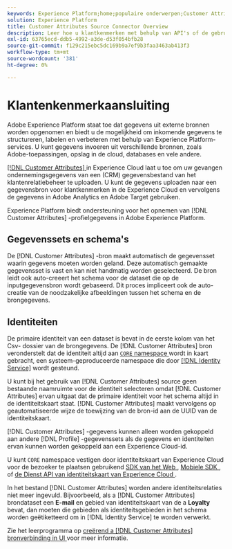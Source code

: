 ```yaml
---
keywords: Experience Platform;home;populaire onderwerpen;Customer Attributes-connector
solution: Experience Platform
title: Customer Attributes Source Connector Overview
description: Leer hoe u klantkenmerken met behulp van API's of de gebruikersinterface kunt verbinden met Adobe Experience Platform
exl-id: 63765ecd-ddb5-4992-a3de-d53f054bfb28
source-git-commit: f129c215ebc5dc169b9a7ef9b3faa3463ab413f3
workflow-type: tm+mt
source-wordcount: '381'
ht-degree: 0%

---
```


# Klantenkenmerkaansluiting

Adobe Experience Platform staat toe dat gegevens uit externe bronnen worden opgenomen en biedt u de mogelijkheid om inkomende gegevens te structureren, labelen en verbeteren met behulp van Experience Platform-services. U kunt gegevens invoeren uit verschillende bronnen, zoals Adobe-toepassingen, opslag in de cloud, databases en vele andere.

[[!DNL Customer Attributes] ](https://experienceleague.adobe.com/docs/core-services/interface/services/customer-attributes/attributes.html?lang=nl-NL) in Experience Cloud laat u toe om uw gevangen ondernemingsgegevens van een (CRM) gegevensbestand van het klantenrelatiebeheer te uploaden. U kunt de gegevens uploaden naar een gegevensbron voor klantkenmerken in de Experience Cloud en vervolgens de gegevens in Adobe Analytics en Adobe Target gebruiken.

Experience Platform biedt ondersteuning voor het opnemen van [!DNL Customer Attributes] -profielgegevens in Adobe Experience Platform.

## Gegevenssets en schema&#39;s

De [!DNL Customer Attributes] -bron maakt automatisch de gegevensset waarin gegevens moeten worden geland. Deze automatisch gemaakte gegevensset is vast en kan niet handmatig worden geselecteerd. De bron leidt ook auto-creeert het schema voor de dataset die op de inputgegevensbron wordt gebaseerd. Dit proces impliceert ook de auto-creatie van de noodzakelijke afbeeldingen tussen het schema en de brongegevens.

## Identiteiten

De primaire identiteit van een dataset is bevat in de eerste kolom van het Csv- dossier van de brongegevens. De [!DNL Customer Attributes] bron veronderstelt dat de identiteit altijd aan [`CORE` namespace ](../../../identity-service/features/namespaces.md) wordt in kaart gebracht, een systeem-geproduceerde namespace die door [[!DNL Identity Service]](../../../identity-service/home.md) wordt gesteund.

U kunt bij het gebruik van [!DNL Customer Attributes] source geen bestaande naamruimte voor de identiteit selecteren omdat [!DNL Customer Attributes] ervan uitgaat dat de primaire identiteit voor het schema altijd in de identiteitskaart staat. [!DNL Customer Attributes] maakt vervolgens op geautomatiseerde wijze de toewijzing van de bron-id aan de UUID van de identiteitskaart.

[!DNL Customer Attributes] -gegevens kunnen alleen worden gekoppeld aan andere [!DNL Profile] -gegevenssets als de gegevens en identiteiten ervan kunnen worden gekoppeld aan een Experience Cloud-id.

U kunt `CORE` namespace vestigen door identiteitskaart van Experience Cloud voor de bezoeker te plaatsen gebruikend [ SDK van het Web ](/help/web-sdk/identity/overview.md), [ Mobiele SDK ](https://developer.adobe.com/client-sdks/documentation/mobile-core/identity/), of [ de Dienst API van identiteitskaart van Experience Cloud ](https://experienceleague.adobe.com/docs/id-service/using/intro/overview.html?lang=nl-NL).

In het bestand [!DNL Customer Attributes] worden andere identiteitsrelaties niet meer ingevuld. Bijvoorbeeld, als a [!DNL Customer Attributes] brondataset een **E-mail** en gebied van identiteitskaart van de a **Loyalty** bevat, dan moeten die gebieden als identiteitsgebieden in het schema worden geëtiketteerd om in [!DNL Identity Service] te worden verwerkt.

Zie het leerprogramma op [ creërend a  [!DNL Customer Attributes]  bronverbinding in UI ](../../tutorials/ui/create/adobe-applications/customer-attributes.md) voor meer informatie.
